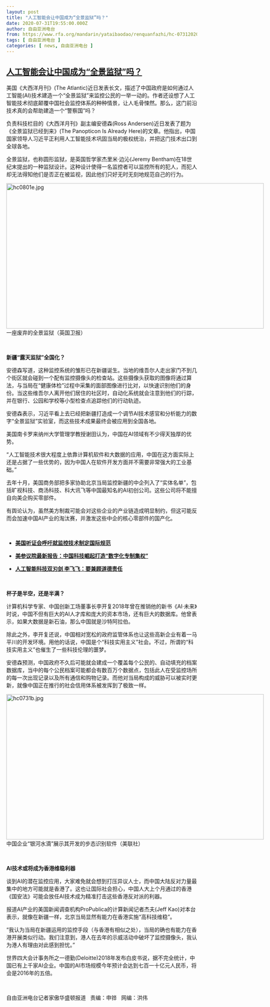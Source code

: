 ```yaml
---
layout: post
title: "人工智能会让中国成为“全景监狱”吗？"
date: 2020-07-31T19:55:00.000Z
author: 自由亚洲电台
from: https://www.rfa.org/mandarin/yataibaodao/renquanfazhi/hc-07312020101929.html
tags: [ 自由亚洲电台 ]
categories: [ news, 自由亚洲电台 ]
---
```

<!--1596225300000-->
[人工智能会让中国成为“全景监狱”吗？](https://www.rfa.org/mandarin/yataibaodao/renquanfazhi/hc-07312020101929.html)
------

<div>
<p>美国《大西洋月刊》(The Atlantic)近日发表长文，描述了中国政府是如何通过人工智能(AI)技术建造一个“全景监狱”来监控公民的一举一动的。作者还设想了人工智能技术彻底颠覆中国社会监控体系的种种情景，让人毛骨悚然。那么，这门前沿技术真的会帮助建造一个“警察国”吗？</p><p>负责科技栏目的《大西洋月刊》副主编安德森(Ross Andersen)近日发表了题为《全景监狱已经到来》(The Panopticon Is Already Here)的文章。他指出，中国国家领导人习近平正利用人工智能技术巩固当局的极权统治，并把这门技术出口到全球各地。</p><p>全景监狱，也称圆形监狱，是英国哲学家杰里米·边沁(Jeremy Bentham)在18世纪末提出的一种监狱设计。这种设计使得一名监控者可以监控所有的犯人，而犯人却无法得知他们是否正在被监视，因此他们只好无时无刻地规范自己的行为。</p><p><div class="image-inline captioned" style="width:680px;"><div style="width:680px;"><img alt="hc0801e.jpg" height="383" src="https://www.rfa.org/mandarin/yataibaodao/renquanfazhi/hc-07312020101929.html/hc0801e.jpg/image" title="hc0801e.jpg" width="680"/></div><div class="image-caption"><span style="width:680px;">一座废弃的全景监狱（英国卫报）</span><span class="copyright"> </span></div></div></p><p> </p><p><b>新疆</b><b>“</b><b>露天监狱</b><b>”</b><b>全国化？</b></p><p>安德森写道，这种监控系统的雏形已在新疆诞生。当地的维吾尔人走出家门不到几个街区就会碰到一个配有监控摄像头的检查站。这些摄像头获取的图像将通过算法，与当局在“健康体检”过程中采集的面部图像进行比对，以快速识别他们的身份。当这些维吾尔人离开他们居住的社区时，自动化系统就会注意到他们的行踪，并在银行、公园和学校等小型检查点追踪他们的行动轨迹。</p><p>安德森表示，习近平看上去已经把新疆打造成一个调节AI技术感官和分析能力的数字“全景监狱”实验室，而这些技术成果最终会被应用到全国各地。</p><p>美国南卡罗来纳州大学管理学教授谢田认为，中国在AI领域有不少得天独厚的优势。</p><p>“人工智能技术很大程度上依靠计算机软件和大数据的应用，中国在这方面实际上还是占据了一些优势的，因为中国人在软件开发方面并不需要非常强大的工业基础。”</p><p>去年十月，美国商务部把多家协助北京当局监控新疆的中企列入了“实体名单”，包括旷视科技、商汤科技、科大讯飞等中国最知名的AI初创公司。这些公司将不能擅自向美企购买零部件。</p><p>有舆论认为，虽然美方制裁可能会对这些企业的产业链造成明显制约，但这可能反而会加速中国AI产业的淘汰赛，并激发这些中企的核心零部件的国产化。</p><p> </p><ul><li><b><a class="external-link" href="http://www.rfa.org/mandarin/yataibaodao/shehui/cm-07222020132433.html">美国听证会呼吁就监控技术制定国际规范</a></b></li></ul><ul><li><b><a class="external-link" href="http://www.rfa.org/mandarin/Xinwen/8-07212020132546.html">美参议院最新报告：中国科技崛起打造“数字化专制集权”</a></b></li></ul><ul><li><b><a class="external-link" href="http://www.rfa.org/mandarin/yataibaodao/kejiaowen/rc-06302020132413.html">人工智能科技双刃剑 李飞飞：要兼顾道德责任</a></b></li></ul><p> </p><p><b>杯子是半空，还是半满？</b></p><p>计算机科学专家、中国创新工场董事长李开复2018年曾在推销他的新书《AI·未来》时说，中国不但有巨大的AI人才库和庞大的资本市场，还有巨大的数据库。他曾表示，如果大数据是新石油，那么中国就是沙特阿拉伯。</p><p>除此之外，李开复还说，中国相对宽松的政府监管体系也让这些高新企业有着一马平川的开发环境。用他的话说，中国是个“科技实用主义”社会。不过，所谓的“科技实用主义”也催生了一些科技伦理的噩梦。</p><p>安德森预测，中国政府不久后可能就会建成一个覆盖每个公民的、自动填充的档案数据库，当中的每个公民档案可能都会有数百万个数据点，包括此人在受监控场所的每一次出现记录以及所有通信和购物记录。而他对当局构成的威胁可以被实时更新，就像中国正在推行的社会信用体系被发挥到了极致一样。</p><p><div class="image-inline captioned" style="width:680px;"><div style="width:680px;"><img alt="hc0731b.jpg" height="383" src="https://www.rfa.org/mandarin/yataibaodao/renquanfazhi/hc-07312020101929.html/hc0731b.jpg/image" title="hc0731b.jpg" width="680"/></div><div class="image-caption"><span style="width:680px;">中国企业“银河水滴”展示其开发的步态识别软件（美联社）</span><span class="copyright"> </span></div></div></p><p> </p><p><b>AI</b><b>技术或将成为香港维稳利器</b></p><p>谈到AI的潜在监控应用，大家难免就会想到打压异议人士，而中国大陆反对力量最集中的地方可能就是香港了。这也让国际社会担心，中国人大上个月通过的香港《国安法》可能会放任AI技术成为精准打击这些香港反对派的利器。</p><p>报道AI产业的美国新闻调查机构ProPublica的计算新闻记者杰夫(Jeff Kao)对本台表示，就像在新疆一样，北京当局显然有能力在香港实施“高科技维稳”。</p><p>“我认为当局在新疆运用的监控手段（与香港有相似之处），当局的确也有能力在香港开展类似行动。我们注意到，港人在去年的示威活动中破坏了监控摄像头，我认为港人有理由对此感到担忧。”</p><p>世界四大会计事务所之一德勤(Deloitte)2018年发布白皮书说，据不完全统计，中国已有上千家AI企业。中国的AI市场规模今年预计会达到七百一十亿元人民币，将会是2016年的五倍。</p><p> </p><p>自由亚洲电台记者家傲华盛顿报道   责编：申铧   网编：洪伟</p>
</div>
